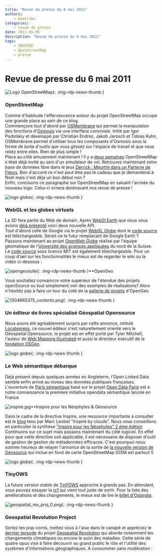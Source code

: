 ```yaml
---
title: "Revue de presse du 6 mai 2011"
authors:
    - Geotribu
categories:
    - revue de presse
date: 2011-05-06
description: "Revue de presse du 6 mai 2011"
tags:
    - INSPIRE
    - OpenStreetMap
    - presse
---
```


# Revue de presse du 6 mai 2011

![Logo OpenStreetMap](https://cdn.geotribu.fr/img/logos-icones/OpenStreetMap/Openstreetmap.png "logo OpenStreetMap"){: .img-rdp-news-thumb }

### OpenStreetMap

 Comme d'habitude l'effervescence autour du projet OpenStreetMap occupe une grande place au sein de ce blog.  
 Commençons tout d'abord par [OSMembrane](http://osmembrane.de/) qui permet la manipulation des fonctions d'[Osmosis](https://wiki.openstreetmap.org/wiki/FR:Osmosis) via une interface conviviale. Initié par Igor Podolskiy et développé par Christian Endres, Jakob Jarosch et Tobias Kuhn, OSMembrane permet d'utiliser tous les composants d'Osmosis sous la forme de boite d'outils que vous glissez sur l'espace de travail et que vous reliez entre elles. Rien de plus simple !  
 Place au côté amusement maintenant ! Il y a [deux semaines](http://geotribu.net/node/367) OpenStreetMap s'était déjà invité au sein d'un simulateur de vol. Retrouvez maintenant votre base de données libre dans le jeux [Derrick : Meurtre dans un Parterre de Fleurs](http://www.jeuxvideo.com/screenshots/images/00037/00037985_002.htm). Bon d'accord ce n'est peut être pas le cadeau que je demanderai à Noël mais c'est déjà un bon début non ?  
 Enfin, concluons ce paragraphe sur OpenStreetMap en saluant l'arrivée du nouveau logo. Celui-ci ornera dorénavant nos revue de presse !

 ![logo globe](https://cdn.geotribu.fr/img/internal/icons-rdp-news/world.png "Icône de globe"){: .img-rdp-news-thumb }

### WebGL et les globes virtuels

 La 3D fera partie du Web de demain. Après [WebGl Earth](http://www.webglearth.com/upgrade.html) que nous vous avions [déjà présenté](http://www.geotribu.net/node/360) voici deux nouvelle API.  
 Tout d'abord celle de Google via le projet [WebGL Globe](http://www.chromeexperiments.com/globe) dont le [code source](http://code.google.com/p/webgl-globe/) est téléchargeable. Serait-ce le futur remplacant de Google Earth ?  
 Passons maintenant au projet [OpenWeb Globe](http://www.openwebglobe.org/alpha/) réalisé par l'équipe géomatique de l'[Université des sciences appliquées](http://www.fhnw.ch/homepage) du nord de la Suisse. Le [code source](https://github.com/OpenWebGlobe/WebViewer) sous licence MIT est également téléchargeable. Pour un coup d'œil sur les fonctionnalités le mieux est de regarder le wiki ou la vidéo ci-dessous :

 ![opengeosuite](https://cdn.geotribu.fr/img/logos-icones/logiciels_librairies/opengeosuite.png){: .img-rdp-news-thumb }**OpenGeo

 Vous souhaitez convaincre votre supérieur de l'étendue des projets openSource ou tout simplement voir des exemples de réalisations? Alors n'hésitez pas à faire un tour du coté de la [gallerie de projets](http://opengeo.org/gallery/all/) d'OpenGeo

 ![1304665375_contents.png](http://www.geotribu.net/sites/default/files/Tuto/img/Blog/1304665375_contents.png){: .img-rdp-news-thumb }

### Un éditeur de livres spécialisé Géospatial Opensource

 Nous avons été agréablement surpris par cette annonce, intitulé [Locatepress](http://locatepress.com), ce nouvel éditeur s'est naturellement orienté vers le Géospatial Opensource, le projet est en effet porté par Tyler Mitchell, l'auteur de [Web Mapping Illustrated](http://oreilly.com/catalog/9780596008659) et aussi le directeur exécutif de la [fondation OSGeo](https://www.osgeo.org/).

 ![logo globe](https://cdn.geotribu.fr/img/internal/icons-rdp-news/world.png "Icône de globe"){: .img-rdp-news-thumb }

### Le Web sémantique débarque

 Déjà présent depuis quelques années en Angleterre, l'Open Linked Data semble enfin arrivé au niveau des données publiques françaises. L'ouverture de [Paris sémantique](http://parisemantique.fr) basé sur le projet [Open Data Paris](http://opendata.paris.fr/) est à notre connaissance la première initiative opendata sémantique lancée en France

 ![inspire.jpg](http://www.geotribu.net/sites/default/files/Tuto/img/Blog/inspire.jpg)**Inspire pour les Néophytes & Géosource

 Dans le cadre de la directive Inspire, une ressource importante à consulter est le [blog](http://georezo.net/blog/inspire/) tenu par Marc Leobet "Inspire by clouds". Nous vous conseillons en particulier la synthèse ["Inspire pour les Néophytes" 2 ème édition](http://georezo.net/blog/inspire/2011/02/28/inspire-pour-les-neophytes-2eme-edition/)  
 Continuons sur ce sujet mais passons maintenant du côté logiciel. En effet pour que cette directive soit applicable, il est nécessaire de disposer d'outil de gestion de gestion de métadonnées efficaces. C'est pourquoi nous somme heureux de relayer l'annonce de la sortie de [la nouvelle version de Géosource](http://www.neogeo-online.net/blog/archives/1045/) qui inclue en fond de carte OpenStreetMap (OSM est partout !)

 ![logo globe](https://cdn.geotribu.fr/img/internal/icons-rdp-news/world.png "Icône de globe"){: .img-rdp-news-thumb }

### TinyOWS

 La future version stable de [TinYOWS](http://tinyows.org/) approche à grands pas. En attendant, vous pouvez essayer la [rc1](http://tinyows.org/tracdocs/release/tinyows-1.0.0rc1.tar.bz2) qui vient tout juste de sortir. Pour la liste des améliorations et des changements, le mieux est de lire le [billet d'Oslandia](http://www.oslandia.com/tech/?p=999).

 ![geospatial_rev_proj_0.png](https://cdn.geotribu.fr/img/Blog/divers/geospatial_rev_proj_0.png){: .img-rdp-news-thumb }

### Geospatial Revolution Project

 Sortez les pop-corns, mettez vous à l'aise dans le canapé et appréciez le [dernier épisode](http://geospatialrevolution.psu.edu/episode4/complete) du projet [Geospatial Revolution](http://geospatialrevolution.psu.edu) qui aborde notamment les changements climatiques ou encore le suivi des maladies. Cette série de quatre opus vise à faire découvrir au grand public le rôle et l'utilité des systèmes d'informations géographiques. A consommer sans modération :
